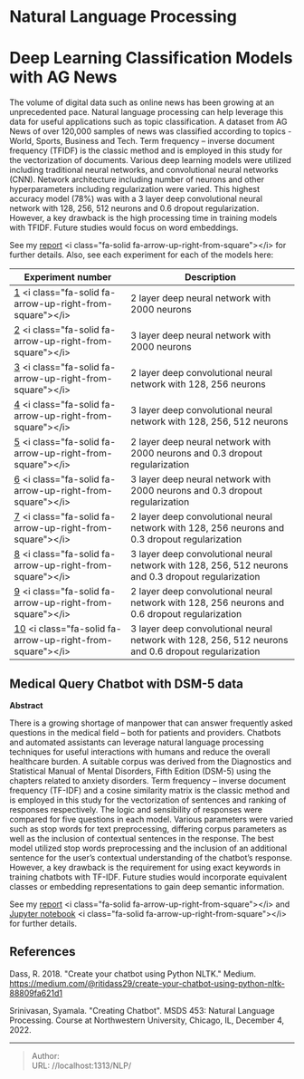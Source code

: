 # Natural Language Processing

# Deep Learning Classification Models with AG News
The volume of digital data such as online news has been growing at an unprecedented pace. Natural language processing can help leverage this data for useful applications such as topic classification. A dataset from AG News of over 120,000 samples of news was classified according to topics - World, Sports, Business and Tech. Term frequency – inverse document frequency (TFIDF) is the classic method and is employed in this study for the vectorization of documents. Various deep learning models were utilized including traditional neural networks, and convolutional neural networks (CNN). Network architecture including number of neurons and other hyperparameters including regularization were varied. This highest accuracy model (78%) was with a 3 layer deep convolutional neural network with 128, 256, 512 neurons and 0.6 dropout regularization. However, a key drawback is the high processing time in training models with TFIDF. Future studies would focus on word embeddings.

See my [report](/docs/saraogee-research-report5.pdf) &lt;i class=&#34;fa-solid fa-arrow-up-right-from-square&#34;&gt;&lt;/i&gt; for further details. Also, see each experiment for each of the models here:

|Experiment number	| Description|
| --- | ---|
|[1](/docs/exp1.html) &lt;i class=&#34;fa-solid fa-arrow-up-right-from-square&#34;&gt;&lt;/i&gt;|	2 layer deep neural network with 2000 neurons|
|[2](/docs/exp2.html) &lt;i class=&#34;fa-solid fa-arrow-up-right-from-square&#34;&gt;&lt;/i&gt;|	3 layer deep neural network with 2000 neurons|
|[3](/docs/exp3.html) &lt;i class=&#34;fa-solid fa-arrow-up-right-from-square&#34;&gt;&lt;/i&gt;|	2 layer deep convolutional neural network with 128, 256 neurons|
|[4](/docs/exp4.html) &lt;i class=&#34;fa-solid fa-arrow-up-right-from-square&#34;&gt;&lt;/i&gt;|	3 layer deep convolutional neural network with 128, 256, 512 neurons|
|[5](/docs/exp5.html) &lt;i class=&#34;fa-solid fa-arrow-up-right-from-square&#34;&gt;&lt;/i&gt;|	2 layer deep neural network with 2000 neurons and 0.3 dropout regularization|
|[6](/docs/exp6.html) &lt;i class=&#34;fa-solid fa-arrow-up-right-from-square&#34;&gt;&lt;/i&gt;|	3 layer deep neural network with 2000 neurons and 0.3 dropout regularization|
|[7](/docs/exp7.html) &lt;i class=&#34;fa-solid fa-arrow-up-right-from-square&#34;&gt;&lt;/i&gt;|	2 layer deep convolutional neural network with 128, 256 neurons and 0.3 dropout regularization|
|[8](/docs/exp8.html) &lt;i class=&#34;fa-solid fa-arrow-up-right-from-square&#34;&gt;&lt;/i&gt;|	3 layer deep convolutional neural network with 128, 256, 512 neurons and 0.3 dropout regularization|
|[9](/docs/exp9.html) &lt;i class=&#34;fa-solid fa-arrow-up-right-from-square&#34;&gt;&lt;/i&gt;| 2 layer deep convolutional neural network with 128, 256 neurons and 0.6 dropout regularization|
|[10](/docs/exp10.html) &lt;i class=&#34;fa-solid fa-arrow-up-right-from-square&#34;&gt;&lt;/i&gt;| 3 layer deep convolutional neural network with 128, 256, 512 neurons and 0.6 dropout regularization|

## Medical Query Chatbot with DSM-5 data
**Abstract**

There is a growing shortage of manpower that can answer frequently asked questions in the medical field – both for patients and providers. Chatbots and automated assistants can leverage natural language processing techniques for useful interactions with humans and reduce the overall healthcare burden. A suitable corpus was derived from the Diagnostics and Statistical Manual of Mental Disorders, Fifth Edition (DSM-5) using the chapters related to anxiety disorders. Term frequency – inverse document frequency (TF-IDF) and a cosine similarity matrix is the classic method and is employed in this study for the vectorization of sentences and ranking of responses respectively. The logic and sensibility of responses were compared for five questions in each model. Various parameters were varied such as stop words for text preprocessing, differing corpus parameters as well as the inclusion of contextual sentences in the response. The best model utilized stop words preprocessing and the inclusion of an additional sentence for the user’s contextual understanding of the chatbot’s response. However, a key drawback is the requirement for using exact keywords in training chatbots with TF-IDF. Future studies would incorporate equivalent classes or embedding representations to gain deep semantic information.

See my [report](/docs/saraogee-research-report5.pdf) &lt;i class=&#34;fa-solid fa-arrow-up-right-from-square&#34;&gt;&lt;/i&gt; and [Jupyter notebook](/docs/Assignment5.html) &lt;i class=&#34;fa-solid fa-arrow-up-right-from-square&#34;&gt;&lt;/i&gt; for further details.

## References

Dass, R. 2018. &#34;Create your chatbot using Python NLTK.&#34; Medium. https://medium.com/@ritidass29/create-your-chatbot-using-python-nltk-88809fa621d1

Srinivasan, Syamala. &#34;Creating Chatbot&#34;. MSDS 453: Natural Language Processing. Course at Northwestern University, Chicago, IL, December 4, 2022.

---

> Author:   
> URL: //localhost:1313/NLP/  

